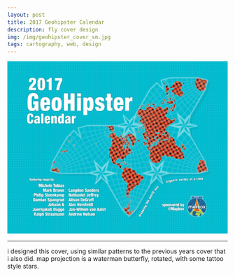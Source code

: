 ```yaml
---
layout: post
title: 2017 Geohipster Calendar
description: fly cover design
img: /img/geohipster_cover_sm.jpg
tags: cartography, web, design
---
```

<div class="img_row">
    <img class="col three" src="/img/geohipster_cover_sm.jpg">
</div>
<hr>  


i designed this cover, using similar patterns to the previous years cover that i also did. map projection is a waterman butterfly, rotated, with some tattoo style stars. 
